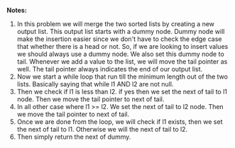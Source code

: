 **Notes:**

1. In this problem we will merge the two sorted lists by creating a new output list. This output list starts with a dummy node. Dummy node will make the insertion easier since we don't have to check the edge case that whether there is a head or not. So, if we are looking to insert values we should always use a dummy node. We also set this dummy node to tail. Whenever we add a value to the list, we will move the tail pointer as well. The tail pointer always indicates the end of our output list.
2. Now we start a while loop that run till the minimum length out of the two lists. Basically saying that while l1 AND l2 are not null.
3. Then we check if l1 is less than l2. if yes then we set the next of tail to l1 node. Then we move the tail pointer to next of tail.
4. In all other case where l1 >= l2. We set the next of tail to l2 node. Then we move the tail pointer to next of tail.
5. Once we are done from the loop, we will check if l1 exists, then we set the next of tail to l1. Otherwise we will the next of tail to l2.
6. Then simply return the next of dummy.
